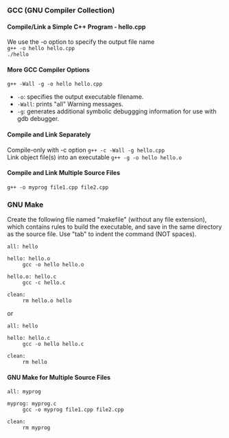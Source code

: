 ### GCC (GNU Compiler Collection)

#### Compile/Link a Simple C++ Program - hello.cpp
We use the -o option to specify the output file name   
`g++ -o hello hello.cpp`  
`./hello`

#### More GCC Compiler Options
`g++ -Wall -g -o hello hello.cpp`
- `-o`: specifies the output executable filename.
- `-Wall`: prints "all" Warning messages.
- `-g`: generates additional symbolic debuggging information for use with gdb debugger.

#### Compile and Link Separately
Compile-only with -c option `g++ -c -Wall -g hello.cpp`  
Link object file(s) into an executable `g++ -g -o hello hello.o`  

#### Compile and Link Multiple Source Files
`g++ -o myprog file1.cpp file2.cpp`

### GNU Make
Create the following file named "makefile" (without any file extension), which contains rules to build the executable, and save in the same directory as the source file. Use "tab" to indent the command (NOT spaces).

```
all: hello

hello: hello.o
	 gcc -o hello hello.o

hello.o: hello.c
	 gcc -c hello.c

clean:
	 rm hello.o hello
```

or
```
all: hello

hello: hello.c
	 gcc -o hello hello.c

clean:
	 rm hello
```
#### GNU Make for Multiple Source Files
```
all: myprog

myprog: myprog.c
	 gcc -o myprog file1.cpp file2.cpp

clean:
	 rm myprog

```
